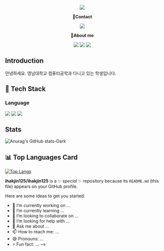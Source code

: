 <!-- header -->
<p align='center'>
  <img src="https://capsule-render.vercel.app/api?type=waving&color=ACBCFF&fontColor=0F1035&height=200&section=header&text=Welcome+to+HakJin's+Github!👋&fontSize=40"/>
</p>

<!-- Contact badge -->
<p align='center'><strong>📧Contact</strong></p>
<p align='center'>
  <!-- gmail -->
  <img src="https://img.shields.io/badge/ihakjin125@gmail.com-EA4335?style=flat-square&logo=gmail&logoColor=white"/>
</p>
<!-- About me badge -->
<p align='center'><strong>👋About me</strong></p>
<p align='center'>
  <!-- Portfolio -->
  <a href="https://www.notion.so/notion-1b4dcbcad973800bbf88c6fb1df95b49"><img src="https://img.shields.io/badge/Portfolio-000000?style=flat-square&logo=notion&logoColor=white"/></a>
  <!-- Tistory -->
  <a href="https://happybplus.tistory.com/"><img src="https://img.shields.io/badge/Tech Blog-000000?style=flat-square&logo=tistory&logoColor=white"/></a>
  <!-- Instagram -->
  <a href="https://www.instagram.com/hak.jin03/?hl=ko"><img src="https://img.shields.io/badge/instagram-E4405F?style=flat-square&logo=instagram&logoColor=white"/></a>
</p>

## Introduction
안녕하세요.
영남대학교 컴퓨터공학과 다니고 있는 학생입니다.


## 🧱 Tech Stack
  ### Language
  <!--Python-->
  <img src="https://img.shields.io/badge/Python-3776AB?style=flat-square&logo=Python&logoColor=white"/>
  <!--C++-->
  <img src="https://img.shields.io/badge/c++-00599C?style=flat-square&logo=c%2B%2B&logoColor=white"/>
  <!--C-->
  <img src="https://img.shields.io/badge/C-A8B9CC?style=flat-square&logo=C&logoColor=white"/>
  <br/>


## Stats
![Anurag's GitHub stats-Dark](https://github-readme-stats.vercel.app/api?username=ihakjin125\&show_icons=true\&theme=dark#gh-dark-mode-only)

## 📊 Top Languages Card
  [![Top Langs](https://github-readme-stats.vercel.app/api/top-langs/?username=ihakjin125&hide=Jupyter%20Notebook)](https://github.com/anuraghazra/github-readme-stats)
</div>

**ihakjin125/ihakjin125** is a ✨ _special_ ✨ repository because its `README.md` (this file) appears on your GitHub profile.

Here are some ideas to get you started:

- 🔭 I’m currently working on ...
- 🌱 I’m currently learning ...
- 👯 I’m looking to collaborate on ...
- 🤔 I’m looking for help with ...
- 💬 Ask me about ...
- 📫 How to reach me: ...
- 😄 Pronouns: ...
- ⚡ Fun fact: ...
-->
